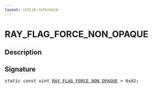 ```yaml
---
layout: stdlib-reference
---
```


# RAY_FLAG_FORCE_NON_OPAQUE

## Description



## Signature
<pre>
<span class='code_keyword'>static</span> <span class='code_keyword'>const</span> <span class="code_keyword">uint</span> <a href="/stdlib-reference/global-decls/ray_flag_force_non_opaque-01245679abcdfghjklmno" class="code_var">RAY_FLAG_FORCE_NON_OPAQUE</a> = 0x02;
</pre>

